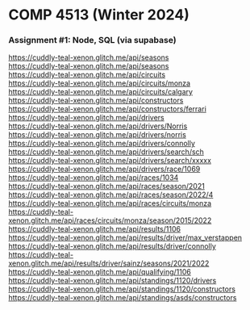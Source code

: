 # COMP 4513 (Winter 2024)
### Assignment #1: Node, SQL (via supabase)

https://cuddly-teal-xenon.glitch.me/api/seasons <br>
https://cuddly-teal-xenon.glitch.me/api/seasons <br>
https://cuddly-teal-xenon.glitch.me/api/circuits <br>
https://cuddly-teal-xenon.glitch.me/api/circuits/monza <br>
https://cuddly-teal-xenon.glitch.me/api/circuits/calgary <br>
https://cuddly-teal-xenon.glitch.me/api/constructors <br>
https://cuddly-teal-xenon.glitch.me/api/constructors/ferrari <br>
https://cuddly-teal-xenon.glitch.me/api/drivers <br>
https://cuddly-teal-xenon.glitch.me/api/drivers/Norris <br>
https://cuddly-teal-xenon.glitch.me/api/drivers/norris <br>
https://cuddly-teal-xenon.glitch.me/api/drivers/connolly <br>
https://cuddly-teal-xenon.glitch.me/api/drivers/search/sch <br>
https://cuddly-teal-xenon.glitch.me/api/drivers/search/xxxxx <br>
https://cuddly-teal-xenon.glitch.me/api/drivers/race/1069 <br>
https://cuddly-teal-xenon.glitch.me/api/races/1034 <br>
https://cuddly-teal-xenon.glitch.me/api/races/season/2021 <br>
https://cuddly-teal-xenon.glitch.me/api/races/season/2022/4 <br>
https://cuddly-teal-xenon.glitch.me/api/races/circuits/monza <br>
https://cuddly-teal-xenon.glitch.me/api/races/circuits/monza/season/2015/2022 <br>
https://cuddly-teal-xenon.glitch.me/api/results/1106 <br>
https://cuddly-teal-xenon.glitch.me/api/results/driver/max_verstappen <br>
https://cuddly-teal-xenon.glitch.me/api/results/driver/connolly <br>
https://cuddly-teal-xenon.glitch.me/api/results/driver/sainz/seasons/2021/2022 <br>
https://cuddly-teal-xenon.glitch.me/api/qualifying/1106 <br>
https://cuddly-teal-xenon.glitch.me/api/standings/1120/drivers <br>
https://cuddly-teal-xenon.glitch.me/api/standings/1120/constructors <br>
https://cuddly-teal-xenon.glitch.me/api/standings/asds/constructors <br>
